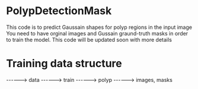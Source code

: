 # PolypDetectionMask
This code is to predict Gaussain shapes for polyp regions in the input image 
You need to have orginal images and Gussain graund-truth masks in order to train the model. 
This code will be updated soon with more details 

# Training data structure 
------> data ------> train ------> polyp ------> images, masks 
